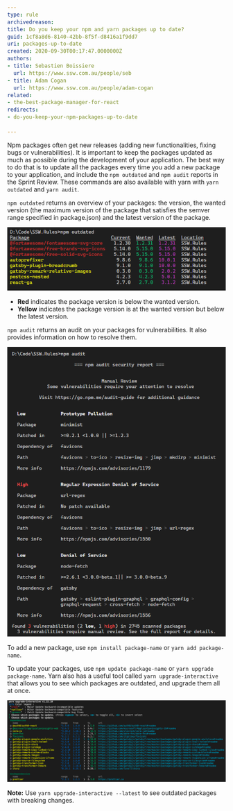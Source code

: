 ```yaml
---
type: rule
archivedreason: 
title: Do you keep your npm and yarn packages up to date?
guid: 1cf8a8d6-8140-42bb-8f5f-d8416a1f9dd7
uri: packages-up-to-date
created: 2020-09-30T00:17:47.0000000Z
authors:
- title: Sebastien Boissiere
  url: https://www.ssw.com.au/people/seb
- title: Adam Cogan
  url: https://www.ssw.com.au/people/adam-cogan
related:
- the-best-package-manager-for-react
redirects:
- do-you-keep-your-npm-packages-up-to-date

---
```


Npm packages often get new releases (adding new functionalities, fixing bugs or vulnerabilities). It is important to keep the packages updated as much as possible during the development of your application. The best way to do that is to update all the packages every time you add a new package to your application, and include the `npm outdated` and `npm audit` reports in the Sprint Review. These commands are also available with yarn with `yarn outdated` and `yarn audit`.

<!--endintro-->

`npm outdated` returns an overview of your packages: the version, the wanted version (the maximum version of the package that satisfies the semver range specified in package.json) and the latest version of the package.

![Figure: Use 'npm outdated'](npm_outdated.png) 

-  **Red** indicates the package version is below the wanted version.
-  **Yellow** indicates the package version is at the wanted version but below the latest version.

`npm audit` returns an audit on your packages for vulnerabilities. It also provides information on how to resolve them.

![Figure: Use 'npm audit' to discover vulnerabilities in your application](npm_audit.png)

To add a new package, use `npm install package-name` or `yarn add package-name`.

To update your packages, use `npm update package-name` or `yarn upgrade package-name`. Yarn also has a useful tool called `yarn upgrade-interactive` that allows you to see which packages are outdated, and upgrade them all at once.

![Figure: Using yarn upgrade-interactive](upgrade-interactive.png)

**Note:** Use `yarn upgrade-interactive --latest` to see outdated packages with breaking changes.
